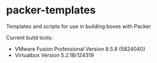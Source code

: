 # packer-templates
Templates and scripts for use in building boxes with Packer

Current build tools:

* VMware Fusion Professional Version 8.5.8 (5824040)
* Virtualbox Version 5.2.18r124319
